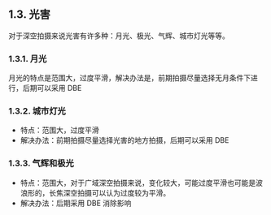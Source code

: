 ## 1.3. 光害

对于深空拍摄来说光害有许多种：月光、极光、气辉、城市灯光等等。

### 1.3.1. 月光

月光的特点是范围大，过度平滑，解决办法是，前期拍摄尽量选择无月条件下进行，后期可以采用 DBE

### 1.3.2. 城市灯光

* 特点：范围大，过度平滑
* 解决办法：前期拍摄尽量选择光害的地方拍摄，后期可以采用 DBE

### 1.3.3. 气辉和极光

* 特点：范围大，对于广域深空拍摄来说，变化较大，可能过度平滑也可能是波浪形的，长焦深空拍摄可以认为过度较为平滑。
* 解决办法：后期采用 DBE 消除影响

